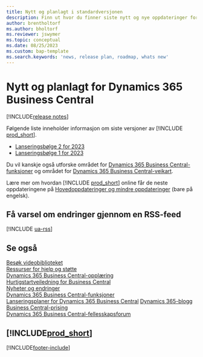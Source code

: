 ```yaml
---
title: Nytt og planlagt i standardversjonen
description: Finn ut hvor du finner siste nytt og nye oppdateringer for nye og eksisterende funksjoner i standardversjonen av Business Central.
author: brentholtorf
ms.author: bholtorf
ms.reviewer: jswymer
ms.topic: conceptual
ms.date: 08/25/2023
ms.custom: bap-template
ms.search.keywords: 'news, release plan, roadmap, whats new'
---
```

# <a name="new-and-planned-for-dynamics-365-business-central"></a>Nytt og planlagt for Dynamics 365 Business Central

[!INCLUDE[release notes](includes/release-notes.md)]

Følgende liste inneholder informasjon om siste versjoner av [!INCLUDE [prod_short](includes/prod_short.md)].  

* [Lanseringsbølge 2 for 2023](/dynamics365/release-plan/2023wave2/smb/dynamics365-business-central/planned-features)
* [Lanseringsbølge 1 for 2023](/dynamics365/release-plan/2023wave1/smb/dynamics365-business-central/planned-features)

Du vil kanskje også utforske området for [Dynamics 365 Business Central-funksjoner](https://dynamics.microsoft.com/business-central/capabilities/) og området for [Dynamics 365 Business Central-veikart](https://dynamics.microsoft.com/roadmap/business-central/).  

Lære mer om hvordan [!INCLUDE [prod_short](includes/prod_short.md)] online får de neste oppdateringene på [Hovedoppdateringer og mindre oppdateringer](/dynamics365/business-central/dev-itpro/administration/update-rollout-timeline) (bare på engelsk).

## <a name="get-notified-about-changes-through-an-rss-feed"></a>Få varsel om endringer gjennom en RSS-feed

[!INCLUDE [ua-rss](includes/ua-rss.md)]

## <a name="see-also"></a>Se også

[Besøk videobiblioteket](across-videos.md)  
[Ressurser for hjelp og støtte](product-help-and-support.md)  
[Dynamics 365 Business Central-opplæring](/training/dynamics365/business-central?WT.mc_id=dyn365bc_landingpage-docs)  
[Hurtigstartveiledning for Business Central](quick-start-business-central.md)  
[Nyheter og endringer](/dynamics365/business-central/dev-itpro/whatsnew/overview)  
[Dynamics 365 Business Central-funksjoner](https://dynamics.microsoft.com/business-central/capabilities/)  
[Lanseringsplaner for Dynamics 365 Business Central](https://releaseplans.microsoft.com/?app=Business+Central&group=dynamics-365&subgroup=dynamics-365-business-central)
[Dynamics 365-blogg](https://cloudblogs.microsoft.com/dynamics365/it/product/business-central/)  
[Business Central-prising](https://dynamics.microsoft.com/business-central/overview/#pricing)  
[Dynamics 365 Business Central-fellesskapsforum](https://community.dynamics.com/forums/thread/?groupid=e78817ab-a926-4d31-96cc-aef040a4eb04)  

## [!INCLUDE[prod_short](includes/free_trial_md.md)]

[!INCLUDE[footer-include](includes/footer-banner.md)]
